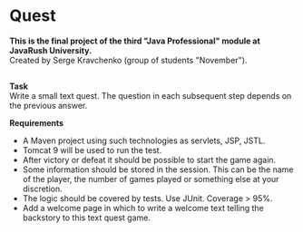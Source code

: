 # Quest<br>

**This is the final project of the third "Java Professional" module at JavaRush University.**<br>
Created by Serge Kravchenko (group of students "November").<br>
##
**Task**<br>
Write a small text quest. The question in each subsequent step depends on the previous answer.<br>

**Requirements**<br>
- A Maven project using such technologies as servlets, JSP, JSTL.<br>
- Tomcat 9 will be used to run the test.<br>
- After victory or defeat it should be possible to start the game again.<br>
- Some information should be stored in the session. This can be the name of the player, the number of games played or something else at your discretion.<br>
- The logic should be covered by tests. Use JUnit. Coverage > 95%.<br>
- Add a welcome page in which to write a welcome text telling the backstory to this text quest game.<br>
##
